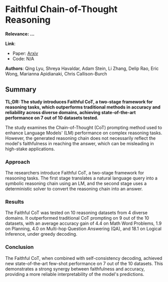 <!--- Created using: ... --->
<!--- Reviewed: False --->
# Faithful Chain-of-Thought Reasoning

**Relevance: ...**

**Link**:
- Paper: [Arxiv](http://arxiv.org/pdf/2301.13379v2)
- Code: N/A

**Authors**: Qing Lyu, Shreya Havaldar, Adam Stein, Li Zhang, Delip Rao, Eric Wong, Marianna Apidianaki, Chris Callison-Burch

## Summary

**TL;DR: The study introduces Faithful CoT, a two-stage framework for reasoning tasks, which outperforms traditional methods in accuracy and reliability across diverse domains, achieving state-of-the-art performance on 7 out of 10 datasets tested.**

The study examines the Chain-of-Thought (CoT) prompting method used to enhance Language Models' (LM) performance on complex reasoning tasks. However, the generated reasoning chain does not necessarily reflect the model's faithfulness in reaching the answer, which can be misleading in high-stake applications.

### Approach

The researchers introduce Faithful CoT, a two-stage framework for reasoning tasks. The first stage translates a natural language query into a symbolic reasoning chain using an LM, and the second stage uses a deterministic solver to convert the reasoning chain into an answer.

### Results

The Faithful CoT was tested on 10 reasoning datasets from 4 diverse domains. It outperformed traditional CoT prompting on 9 out of the 10 datasets, with an average accuracy gain of 4.4 on Math Word Problems, 1.9 on Planning, 4.0 on Multi-hop Question Answering (QA), and 18.1 on Logical Inference, under greedy decoding.

### Conclusion

The Faithful CoT, when combined with self-consistency decoding, achieved new state-of-the-art few-shot performance on 7 out of the 10 datasets. This demonstrates a strong synergy between faithfulness and accuracy, providing a more reliable interpretability of the model's predictions.
